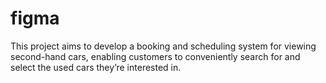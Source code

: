 # figma
This project aims to develop a booking and scheduling system for viewing second-hand cars, enabling customers to conveniently search for and select the used cars they’re interested in.
